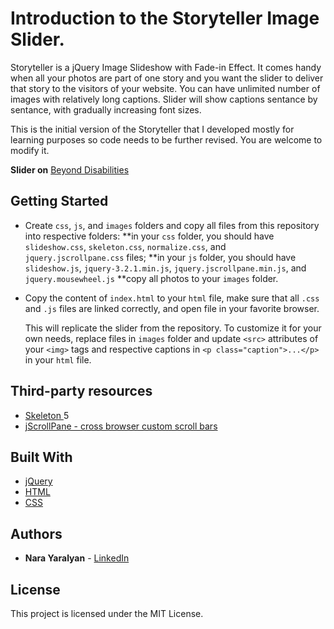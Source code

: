# Introduction to the Storyteller Image Slider.

Storyteller is a jQuery Image Slideshow with Fade-in Effect. 
It comes handy when all your photos are part of one story and you want the slider to deliver that story to the visitors of your website. 
You can have unlimited number of images with relatively long captions. Slider will show captions sentance by sentance, with gradually increasing
font sizes.  

This is the initial version of the Storyteller that I developed mostly for learning purposes so code needs to be further revised. You are welcome to modify it.

**Slider on** [Beyond Disabilities](https://beyonddisabilities.org/home/)

## Getting Started

- Create `css`, `js`, and `images` folders and copy all files from this repository into respective folders:
    **in your `css` folder, you should have `slideshow.css`, `skeleton.css`, `normalize.css`, and `jquery.jscrollpane.css` files;
    **in your `js` folder, you should have `slideshow.js`, `jquery-3.2.1.min.js`, `jquery.jscrollpane.min.js`, and `jquery.mousewheel.js`
    **copy all photos to your `images` folder.
- Copy the content of `index.html` to your `html` file, make sure that all `.css` and `.js` files are linked correctly, and 
  open file in your favorite browser.
  
  This will replicate the slider from the repository. To customize it for your own needs, replace files in `images` folder  and update `<src>` attributes of 
  your `<img>` tags and respective captions in `<p class="caption">...</p>` in your `html` file.
  
## Third-party resources

* [Skeleton ](http://getskeleton.com/)5
* [jScrollPane - cross browser custom scroll bars](https://github.com/vitch/jScrollPane)

## Built With

* [jQuery](https://jquery.com/)
* [HTML](https://www.w3.org/html/)
* [CSS](https://www.w3.org/Style/CSS/Overview.en.html)

## Authors

* **Nara Yaralyan** - [LinkedIn](https://www.linkedin.com/in/nara-yaralyan-0b35a833/)

## License

This project is licensed under the MIT License.
